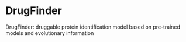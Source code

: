 # DrugFinder
DrugFinder: druggable protein identification model based on pre-trained models and evolutionary information
